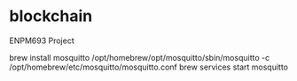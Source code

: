 # blockchain
ENPM693 Project


brew install mosquitto
/opt/homebrew/opt/mosquitto/sbin/mosquitto -c /opt/homebrew/etc/mosquitto/mosquitto.conf
brew services start mosquitto
